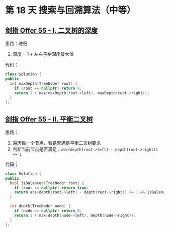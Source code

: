 # 第 18 天 搜索与回溯算法（中等）

## [剑指 Offer 55 - I. 二叉树的深度](https://leetcode.cn/problems/er-cha-shu-de-shen-du-lcof/?envType=study-plan&id=lcof&plan=lcof&plan_progress=1v5v651)

思路：递归
1. 深度 = 1 + 左右子树深度最大值

代码：
```cpp
class Solution {
public:
  int maxDepth(TreeNode* root) {
    if (root == nullptr) return 0;
    return 1 + max(maxDepth(root->left), maxDepth(root->right));
  }
};
```

## [剑指 Offer 55 - II. 平衡二叉树](https://leetcode.cn/problems/ping-heng-er-cha-shu-lcof/?envType=study-plan&id=lcof&plan=lcof&plan_progress=1v5v651)

思路：
1. 遍历每一个节点，看是否满足平衡二叉树要求
2. 判断当前节点是否满足：`abs(depth(root->left) - depth(root->right)) <= 1`

代码；
```cpp
class Solution {
public:
  bool isBalanced(TreeNode* root) {
    if (root == nullptr) return true;
    return abs(depth(root->left) - depth(root->right)) <= 1 && isBalanced(root->left) && isBalanced(root->right);
  }

  int depth(TreeNode* node) {
    if (node == nullptr) return 0;
    return 1 + max(depth(node->left), depth(node->right));
  }
};
```
